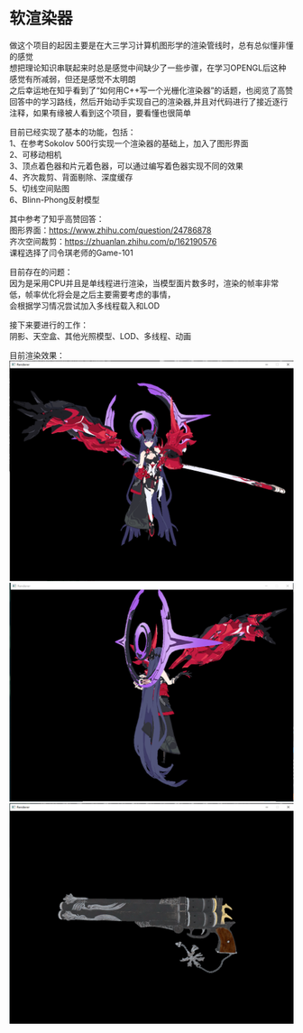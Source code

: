 # 软渲染器
做这个项目的起因主要是在大三学习计算机图形学的渲染管线时，总有总似懂非懂的感觉  
想把理论知识串联起来时总是感觉中间缺少了一些步骤，在学习OPENGL后这种感觉有所减弱，但还是感觉不太明朗  
之后幸运地在知乎看到了“如何用C++写一个光栅化渲染器”的话题，也阅览了高赞回答中的学习路线，然后开始动手实现自己的渲染器,并且对代码进行了接近逐行注释，如果有缘被人看到这个项目，要看懂也很简单  
  
目前已经实现了基本的功能，包括：  
1、在参考Sokolov 500行实现一个渲染器的基础上，加入了图形界面  
2、可移动相机  
3、顶点着色器和片元着色器，可以通过编写着色器实现不同的效果  
4、齐次裁剪、背面剔除、深度缓存  
5、切线空间贴图  
6、Blinn-Phong反射模型  

其中参考了知乎高赞回答：  
图形界面：https://www.zhihu.com/question/24786878  
齐次空间裁剪：https://zhuanlan.zhihu.com/p/162190576  
课程选择了闫令琪老师的Game-101  

目前存在的问题：   
因为是采用CPU并且是单线程进行渲染，当模型面片数多时，渲染的帧率非常低，帧率优化将会是之后主要需要考虑的事情，  
会根据学习情况尝试加入多线程载入和LOD  

接下来要进行的工作：   
阴影、天空盒、其他光照模型、LOD、多线程、动画    

目前渲染效果：  
![image](image/芽衣1.PNG) ![image](image/芽衣2.PNG)
![image](image/gun.PNG)

